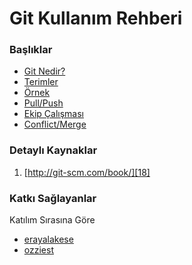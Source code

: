 # Git Kullanım Rehberi


### Başlıklar

- [Git Nedir?](docs/01-Git.md)
- [Terimler](docs/02-Terminology.md)
- [Örnek](docs/03-Sample.md)
- [Pull/Push](docs/04-Pull&Push.md)
- [Ekip Çalışması](docs/05-Teamwork.md)
- [Conflict/Merge](docs/06-Conflict&Merge.md)


### Detaylı Kaynaklar

 1. [http://git-scm.com/book/][18]

### Katkı Sağlayanlar

Katılım Sırasına Göre

* [erayalakese](https://github.com/erayalakese)
* [ozziest](https://github.com/ozziest)


[18]: http://git-scm.com/book/